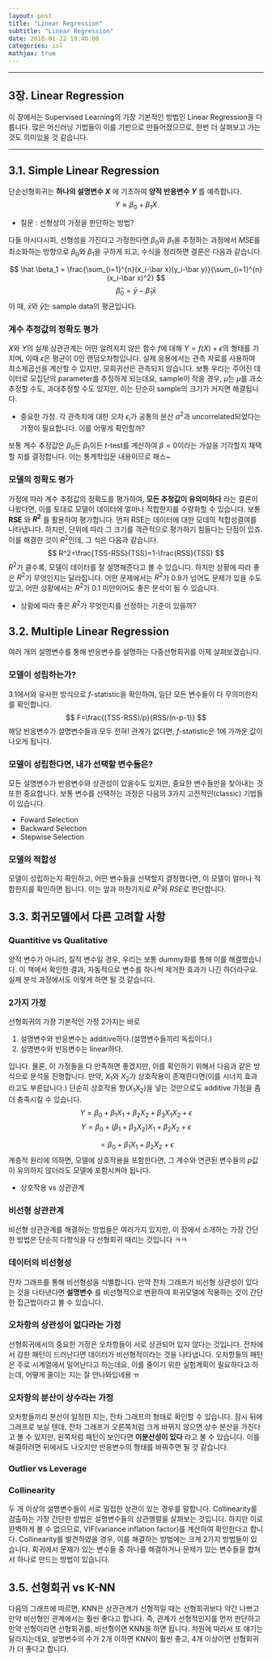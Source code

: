 ```yaml
---
layout: post
title: "Linear Regression"
subtitle: "Linear Regression"
date: 2018-01-22 19:40:00
categories: isl
mathjax: true
---
```


---
## 3장. Linear Regression
이 장에서는 Supervised Learning의 가장 기본적인 방법인 Linear Regression을 다룹니다. 많은 머신러닝 기법들이 이를 기반으로 만들어졌으므로, 한번 더 살펴보고 가는 것도 의미있을 것 같습니다.

---
## 3.1. Simple Linear Regression
단순선형회귀는 **하나의 설명변수 $X$** 에 기초하여 **양적 반응변수 $Y$** 를 예측합니다.
$$
Y \approx \beta_0+\beta_1X
$$
- 질문 : 선형성의 가정을 판단하는 방법?

다들 아시다시피, 선형성을 가진다고 가정한다면 $\beta_0$와 $\beta_1$을 추정하는 과정에서 $MSE$를 최소화하는 방향으로 $\beta_0$와 $\beta_1$을 구하게 되고, 수식을 정리하면 결론은 다음과 같습니다.

$$
\hat \beta_1 = \frac{\sum_{i=1}^{n}(x_i-\bar x)(y_i-\bar y)}{\sum_{i=1}^{n}(x_i-\bar x)^2}
$$
$$
\hat \beta_0 = \bar y-\hat \beta_1\bar x
$$
이 때, $\bar x$와 $\bar y$는 sample data의 평균입니다.

### 계수 추정값의 정확도 평가
$X$와 $Y$의 실제 상관관계는 어떤 알려지지 않은 함수 $f$에 대해 $Y=f(X)+\epsilon$의 형태를 가지며, 이때 $\epsilon$은 평균이 0인 랜덤오차항입니다. 실제 응용에서는 관측 자료를 사용하여 최소제곱선을 계산할 수 있지만, 모회귀선은 관측되지 않습니다.
 보통 우리는 주어진 데이터로 모집단의 parameter를 추정하게 되는데요, sample이 작을 경우, $\hat \mu$는 $\mu$를 과소추정할 수도, 과대추정할 수도 있지만, 이는 단순히 sample의 크기가 커지면 해결됩니다.
 - 중요한 가정. 각 관측치에 대한 오차 $\epsilon_i$가 공통의 분산 $\sigma^2$과 uncorrelated되었다는 가정이 필요합니다. 이를 어떻게 확인할까?

보통 계수 추정값은 $\beta_0$든 $\beta_1$이든  $t$-test를 계산하여 $\beta=0$이라는 가설을 기각할지 채택할 지를 결정합니다. 이는 통계학입문 내용이므로 패스~

### 모델의 정확도 평가
가정에 따라 계수 추정값의 정확도를 평가하여, **모든 추청값이 유의미하다** 라는 결론이 나왔다면, 이를 토대로 모델이 데이터에 얼마나 적합한지를 수량화할 수 있습니다. 보통 **RSE** 와 **$R^2$** 를 활용하여 평가합니다.
먼저 RSE는 데이터에 대한 모데의 적합성결여를 나타냅니다. 하지만, 단위에 따라 그 크기를 객관적으로 평가하기 힘들다는 단점이 있죠. 이를 해결한 것이 $R^2$인데, 그 식은 다음과 같습니다.
$$
R^2=\frac{TSS-RSS}{TSS}=1-\frac{RSS}{TSS}
$$
$R^2$가 클수록, 모델이 데이터를 잘 설명해준다고 볼 수 있습니다. 하지만 상황에 따라 좋은 $R^2$가 무엇인지는 달라집니다. 어떤 문제에서는 $R^2$가 0.9가 넘어도 문제가 있을 수도 있고, 어떤 상황에서는 $R^2$가 0.1 미만이어도 좋은 분석이 될 수 있습니다.
- 상황에 따라 좋은 $R^2$가 무엇인지를 선정하는 기준이 있을까?

## 3.2. Multiple Linear Regression
여러 개의 설명변수를 통해 반응변수를 설명하는 다중선형회귀를 이제 살펴보겠습니다.
### 모델이 성립하는가?
3.1에서와 유사한 방식으로 $f$-statistic을 확인하여, 일단 모든 변수들이 다 무의미한지를 확인합니다.
$$
F=\frac{(TSS-RSS)/p}{RSS/(n-p-1)}
$$
해당 반응변수가 설명변수들과 모두 전혀! 관계가 없다면, $f$-statistic은 1에 가까운 값이 나오게 됩니다.

### 모델이 성립한다면, 내가 선택할 변수들은?
모든 설명변수가 반응변수와 상관성이 있을수도 있지만, 중요한 변수들만을 찾아내는 것 또한 중요합니다. 보통 변수를 선택하는 과정은 다음의 3가지 고전적인(classic) 기법들이 있습니다.
- Foward Selection
- Backward Selection
- Stepwise Selection

### 모델의 적합성
모델이 성립하는지 확인하고, 어떤 변수들을 선택할지 결정했다면, 이 모델이 얼마나 적합한지를 확인하면 됩니다. 이는 앞과 마찬가지로 $R^2$와 $RSE$로 판단합니다.

## 3.3. 회귀모델에서 다른 고려할 사항
### Quantitive vs Qualitative
양적 변수가 아니라, 질적 변수일 경우, 우리는 보통 dummy화를 통해 이를 해결했습니다. 이 책에서 확인한 결과, 자동적으로 변수를 하나씩 제거한 효과가 나긴 하더라구요. 실제 분석 과정에서도 이렇게 하면 될 것 같습니다.

### 2가지 가정
선형회귀의 가장 기본적인 가정 2가지는 바로
1. 설명변수와 반응변수는 additive하다.(설명변수들끼리 독립이다.)
2. 설명변수와 반응변수는 linear하다.

입니다. 물론, 이 가정들을 다 만족하면 좋겠지만, 이를 확인하기 위해서 다음과 같은 방식으로 분석을 진행합니다.
만약, $X_1$와 $X_2$가 상호작용이 존재한다면(이를 시너지 효과라고도 부른답니다.) 단순히 상호작용 항($X_1X_2$)을 넣는 것만으로도 additive 가정을 좀더 충족시킬 수 있습니다.
$$
Y=\beta_0+\beta_1X_1+\beta_2X_2+\beta_3X_1X_2+\epsilon
$$
$$
Y=\beta_0+(\beta_1+\beta_3X_2)X_1+\beta_2X_2+\epsilon
$$

$$
= \beta_0+\tilde \beta_1X_1+\beta_2X_2+\epsilon
$$
계층적 원리에 의하면, 모델에 상호작용을 포함한다면, 그 계수와 연관된 변수들의 $p$값이 유의하지 않더라도 모델에 포함시켜야 됩니다.

- 상호작용 vs 상관관계

### 비선형 상관관계
비선형 상관관계를 해결하는 방법들은 여러가지 있지만, 이 장에서 소개하는 가장 간단한 방법은 단순히 다항식을 다 선형회귀 때리는 것입니다 ㅋㅋ

### 데이터의 비선형성
잔차 그래프를 통해 비선형성을 식별합니다. 만약 잔차 그래프가 비선형 상관성이 있다는 것을 나타낸다면 **설명변수** 를 비선형적으로 변환하여 회귀모델에 적용하는 것이 간단한 접근법이라고 볼 수 있습니다.

### 오차항의 상관성이 없다라는 가정
선형회귀에서의 중요한 가정은 오차항들이 서로 상관되어 있지 않다는 것입니다. 잔차에서 강한 패턴이 드러난다면 데이터가 비선형적이라는 것을 나타냅니다. 오차항들의 패턴은 주로 시계열에서 일어난다고 하는데요, 이를 줄이기 위한 실험계획이 필요하다고 하는데, 어떻게 줄이는 지는 잘 안나와있네용 ㅠ

### 오차항의 분산이 상수라는 가정
오차항들끼리 분산이 일정한 지는, 잔차 그래프의 형태로 확인할 수 있습니다. 잠시 뒤에 그래프로 보실 텐데, 잔차 그래프가 오른쪽처럼 크게 바뀌지 않으면 상수 분산을 가진다고 볼 수 있지만, 왼쪽처럼 패턴이 보인다면 **이분산성이 있다** 라고 볼 수 있습니다. 이를 해결하려면 뒤에서도 나오지만 반응변수의 형태를 바꿔주면 될 것 같습니다.

### Outlier vs Leverage

### Collinearity
두 개 이상의 설명변수들이 서로 밀접한 상관이 있는 경우를 말합니다. Collinearity를 검출하는 가장 간단한 방법은 설명변수들의 상관행렬을 살펴보는 것입니다. 하지만 이로 완벽하게 볼 수 없으므로, VIF(variance inflation factor)를 계산하여 확인한다고 합니다.
Collinearity를 발견하였을 경우, 이를 해결하는 방법에는 크게 2가지 방법들이 있습니다. 회귀에서 문제가 있는 변수들 중 하나를 해결하거나 문제가 있는 변수들을 합쳐서 하나로 만드는 방법이 있습니다.

## 3.5. 선형회귀 vs K-NN
다음의 그래프에 따르면, KNN은 상관관계가 선형적일 때는 선형회귀보다 약간 나쁘고 만약 비선형인 관계에서는 훨씬 좋다고 합니다. 즉, 관계가 선형적인지를 먼저 판단하고 만약 선형이라면 선형회귀를, 비선형이면 KNN을 하면 됩니다.
차원에 따라서 또 얘기는 달라지는데요, 설명변수의 수가 2개 이하면 KNN이 훨씬 좋고, 4개 이상이면 선형회귀가 더 좋다고 합니다.
